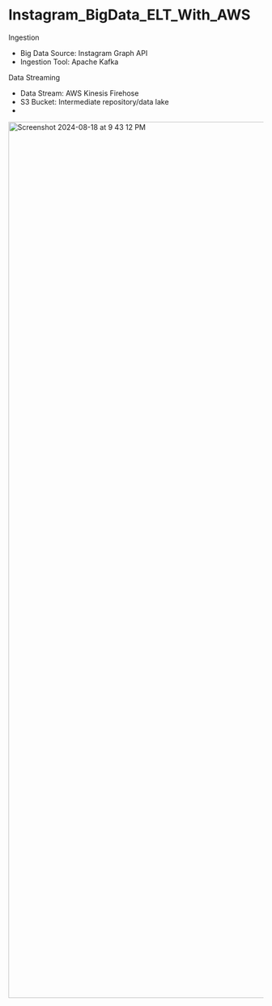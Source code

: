 # Instagram_BigData_ELT_With_AWS

Ingestion
- Big Data Source: Instagram Graph API
- Ingestion Tool: Apache Kafka
  
Data Streaming
- Data Stream: AWS Kinesis Firehose
- S3 Bucket: Intermediate repository/data lake
- 






<img width="1728" alt="Screenshot 2024-08-18 at 9 43 12 PM" src="https://github.com/user-attachments/assets/51bdd572-951b-4581-917c-12b6195f24da">
